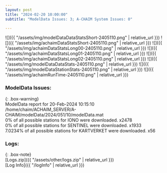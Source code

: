 ```yaml
---
layout: post
title: "2024-02-20 10:00:00"
subtitle: "ModelData Issues: 3; A-CHAIM System Issues: 0"

---
```


![]({{ "/assets/img/modelDataDataStatsShort-2405110.png" | relative_url }})
![]({{ "/assets/img/achaimDataStatsShort-2405110.png" | relative_url }})
![]({{ "/assets/img/achaimDataStatsLong00-2405110.png" | relative_url }})
![]({{ "/assets/img/achaimDataStatsLong01-2405110.png" | relative_url }})
![]({{ "/assets/img/achaimDataStatsLong02-2405110.png" | relative_url }})
![]({{ "/assets/img/modelDataDataStats-2405110.png" | relative_url }})
![]({{ "/assets/img/modelDataStationStats-2405110.png" | relative_url }})
![]({{ "/assets/img/achaimRunTime-2405110.png" | relative_url }})


### ModelData Issues:  
  
{: .box-warning}  
 ModelData report for 20-Feb-2024 10:15:10   
 /home/chaim/ACHAIM_SERVER/A-CHAIM/modelData/2024/051/10/modelData.mat   
 0% of all possible stations for IONO were downloaded. x2478   
 0% of all possible stations for SENTINEL were downloaded. x1933   
 7.0234% of all possible stations for KARTVERKET were downloaded. x56   
  


### Logs:  
  
{: .box-note}  
[Logs.zip]({{ "/assets/other/logs.zip" | relative_url }})  
[Log Info]({{ "/logInfo" | relative_url }})  
